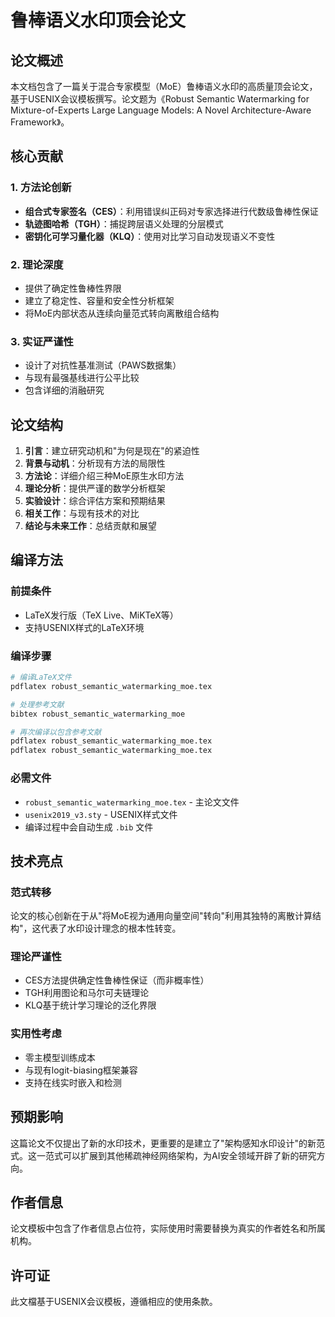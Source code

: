 # 鲁棒语义水印顶会论文

## 论文概述

本文档包含了一篇关于混合专家模型（MoE）鲁棒语义水印的高质量顶会论文，基于USENIX会议模板撰写。论文题为《Robust Semantic Watermarking for Mixture-of-Experts Large Language Models: A Novel Architecture-Aware Framework》。

## 核心贡献

### 1. 方法论创新
- **组合式专家签名（CES）**：利用错误纠正码对专家选择进行代数级鲁棒性保证
- **轨迹图哈希（TGH）**：捕捉跨层语义处理的分层模式
- **密钥化可学习量化器（KLQ）**：使用对比学习自动发现语义不变性

### 2. 理论深度
- 提供了确定性鲁棒性界限
- 建立了稳定性、容量和安全性分析框架
- 将MoE内部状态从连续向量范式转向离散组合结构

### 3. 实证严谨性
- 设计了对抗性基准测试（PAWS数据集）
- 与现有最强基线进行公平比较
- 包含详细的消融研究

## 论文结构

1. **引言**：建立研究动机和"为何是现在"的紧迫性
2. **背景与动机**：分析现有方法的局限性
3. **方法论**：详细介绍三种MoE原生水印方法
4. **理论分析**：提供严谨的数学分析框架
5. **实验设计**：综合评估方案和预期结果
6. **相关工作**：与现有技术的对比
7. **结论与未来工作**：总结贡献和展望

## 编译方法

### 前提条件
- LaTeX发行版（TeX Live、MiKTeX等）
- 支持USENIX样式的LaTeX环境

### 编译步骤
```bash
# 编译LaTeX文件
pdflatex robust_semantic_watermarking_moe.tex

# 处理参考文献
bibtex robust_semantic_watermarking_moe

# 再次编译以包含参考文献
pdflatex robust_semantic_watermarking_moe.tex
pdflatex robust_semantic_watermarking_moe.tex
```

### 必需文件
- `robust_semantic_watermarking_moe.tex` - 主论文文件
- `usenix2019_v3.sty` - USENIX样式文件
- 编译过程中会自动生成 `.bib` 文件

## 技术亮点

### 范式转移
论文的核心创新在于从"将MoE视为通用向量空间"转向"利用其独特的离散计算结构"，这代表了水印设计理念的根本性转变。

### 理论严谨性
- CES方法提供确定性鲁棒性保证（而非概率性）
- TGH利用图论和马尔可夫链理论
- KLQ基于统计学习理论的泛化界限

### 实用性考虑
- 零主模型训练成本
- 与现有logit-biasing框架兼容
- 支持在线实时嵌入和检测

## 预期影响

这篇论文不仅提出了新的水印技术，更重要的是建立了"架构感知水印设计"的新范式。这一范式可以扩展到其他稀疏神经网络架构，为AI安全领域开辟了新的研究方向。

## 作者信息

论文模板中包含了作者信息占位符，实际使用时需要替换为真实的作者姓名和所属机构。

## 许可证

此文檔基于USENIX会议模板，遵循相应的使用条款。
